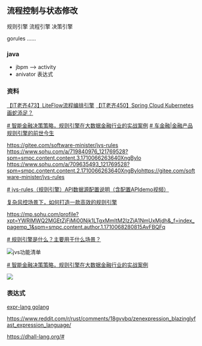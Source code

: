 

## 流程控制与状态修改

规则引擎
流程引擎
决策引擎

gorules
......
### java 

- jbpm --> activity
- anivator 表达式





### 资料

[【IT老齐473】LiteFlow流程编排引擎](https://www.bilibili.com/video/BV1VJ4m1e7SN/?spm_id_from=333.999.0.0&vd_source=8f2e8d9afb969c72b313832ed92dc193)
[【IT老齐450】Spring Cloud Kubernetes画蛇添足？](https://www.bilibili.com/video/BV1uw411g71p/?vd_source=8f2e8d9afb969c72b313832ed92dc193#reply211600994912)


[# 智能金融决策策略，规则引擎在大数据金融行业的实战案例](https://www.sohu.com/a/721744309_121769528)
[# 车金融|金融产品规则引擎的前世今生](https://juejin.cn/post/6900138440219295752)


https://gitee.com/software-minister/jvs-rules
https://www.sohu.com/a/719840976_121769528?spm=smpc.content.content.3.1710066263640XngBylo
https://www.sohu.com/a/709635493_121769528?spm=smpc.content.content.2.1710066263640XngBylohttps://gitee.com/software-minister/jvs-rules

[# jvs-rules（规则引擎）API数据源配置说明（含配置APIdemo视频）](https://www.sohu.com/a/710812674_121769528?spm=smpc.content.content.4.1710066263640XngBylo)


 [复杂风控场景下，如何打造一款高效的规则引擎](https://tech.meituan.com/2020/05/14/meituan-security-zeus.html)

https://mp.sohu.com/profile?xpt=YWRlMWQ2MGEtZjFjMi00Njk1LTgxMmItM2IzZjA1NmUxMjdh&_f=index_pagemp_1&spm=smpc.content.author.1.1710068280815AvFBQFq

[# 规则引擎是什么？主要用于什么场景？](https://www.sohu.com/a/709635493_121769528?spm=smpc.content.content.2.1710066263640XngBylo)



![jvs功能清单](https://p6.itc.cn/images01/20230807/f46227326b50497ebecfebf4bdcc49b3.png)


[# 智能金融决策策略，规则引擎在大数据金融行业的实战案例](https://zhuanlan.zhihu.com/p/657086810)


![](https://www.go-easy.net/template/default/img/g1.png)

### 表达式

[expr-lang golang](https://expr-lang.org/)

https://www.reddit.com/r/rust/comments/18gvvbq/zenexpression_blazinglyfast_expression_language/

https://dhall-lang.org/#
